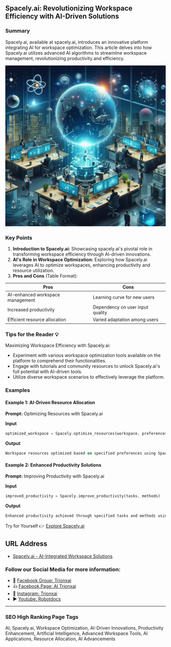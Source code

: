 ## Spacely.ai: Revolutionizing Workspace Efficiency with AI-Driven Solutions

### Summary
Spacely.ai, available at spacely.ai, introduces an innovative platform integrating AI for workspace optimization. This article delves into how Spacely.ai utilizes advanced AI algorithms to streamline workspace management, revolutionizing productivity and efficiency.

<img src="spacely-ai.webp" alt="spacely-ai">

### Key Points

1. **Introduction to Spacely.ai:** Showcasing spacely.ai's pivotal role in transforming workspace efficiency through AI-driven innovations.
2. **AI's Role in Workspace Optimization:** Exploring how Spacely.ai leverages AI to optimize workspaces, enhancing productivity and resource utilization.
3. **Pros and Cons** (Table Format):

| Pros                                 | Cons                                |
|--------------------------------------|-------------------------------------|
| AI-enhanced workspace management      | Learning curve for new users        |
| Increased productivity               | Dependency on user input quality    |
| Efficient resource allocation        | Varied adaptation among users       |

### Tips for the Reader 💡
Maximizing Workspace Efficiency with Spacely.ai:
- Experiment with various workspace optimization tools available on the platform to comprehend their functionalities.
- Engage with tutorials and community resources to unlock Spacely.ai's full potential with AI-driven tools.
- Utilize diverse workspace scenarios to effectively leverage the platform.

### Examples

#### Example 1: AI-Driven Resource Allocation
**Prompt:** Optimizing Resources with Spacely.ai

**Input**
```dart
optimized_workspace = Spacely.optimize_resources(workspace, preferences)
```

**Output**
```dart
Workspace resources optimized based on specified preferences using Spacely.ai's AI-driven resource allocation tools.
```

#### Example 2: Enhanced Productivity Solutions
**Prompt:** Improving Productivity with Spacely.ai

**Input**
```dart
improved_productivity = Spacely.improve_productivity(tasks, methods)
```

**Output**
```dart
Enhanced productivity achieved through specified tasks and methods using Spacely.ai's productivity enhancement tools.
```

Try for Yourself 👉 <a href="https://www.spacely.ai" target="_blank">Explore Spacely.ai</a>

## URL Address
- <a href="https://www.spacely.ai" target="_blank">Spacely.ai - AI-Integrated Workspace Solutions</a>

### Follow our Social Media for more information:
- 📘 <a href="https://www.facebook.com/groups/trionxai" target="_blank">Facebook Group: Trionxai</a>
- 👍 <a href="https://www.facebook.com/ai.trionxai" target="_blank">Facebook Page: AI Trionxai</a>
- 📸 <a href="https://www.instagram.com/trionxai/" target="_blank">Instagram: Trionxai</a>
- ▶️ <a href="https://www.youtube.com/@robotdocs/" target="_blank">Youtube: Robotdocs</a>

<hr>

### SEO High Ranking Page Tags
AI, Spacely.ai, Workspace Optimization, AI-Driven Innovations, Productivity Enhancement, Artificial Intelligence, Advanced Workspace Tools, AI Applications, Resource Allocation, AI Advancements